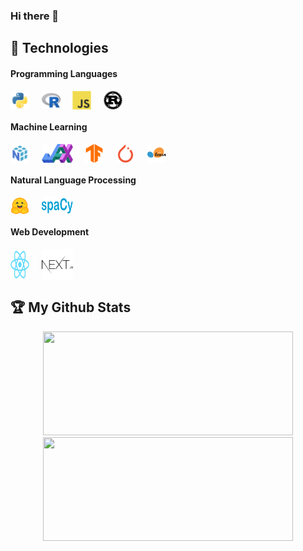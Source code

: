 ### Hi there 👋
## 🔮 Technologies
#### Programming Languages
<div style="display:flex;" align="center">
<img src="https://raw.githubusercontent.com/devicons/devicon/master/icons/python/python-original.svg" width="30"/> 
&nbsp&nbsp&nbsp&nbsp&nbsp
<img src="https://raw.githubusercontent.com/devicons/devicon/master/icons/r/r-original.svg" width="30"/>
&nbsp&nbsp&nbsp&nbsp&nbsp
<img src="https://raw.githubusercontent.com/devicons/devicon/master/icons/javascript/javascript-original.svg" width="30"/>
&nbsp&nbsp&nbsp&nbsp&nbsp
<img src="https://raw.githubusercontent.com/devicons/devicon/master/icons/rust/rust-plain.svg" width="30"/>
</div>

#### Machine Learning
<div style="display:flex;" align="center">
<img src="images/numpylogo.png" width="30"/> 
&nbsp&nbsp&nbsp&nbsp&nbsp
<img src="images\jax_logo_250px.webp" width="50"/>
&nbsp&nbsp&nbsp&nbsp&nbsp
<img src="https://raw.githubusercontent.com/devicons/devicon/master/icons/tensorflow/tensorflow-original.svg" width="30"/>
&nbsp&nbsp&nbsp&nbsp&nbsp
<img src="https://raw.githubusercontent.com/devicons/devicon/master/icons/pytorch/pytorch-original.svg" width="30"/>
&nbsp&nbsp&nbsp&nbsp&nbsp
<img src="images/sklearn-logo.png" width="30"/>
</div>

#### Natural Language Processing
<div style="display:flex;" align="center">
<img src="images/huggingface_logo-noborder.svg" width="30"/> 
&nbsp&nbsp&nbsp&nbsp&nbsp
<img src="images\SpaCy_logo.svg" width="50"/>
</div>

#### Web Development
<div style="display:flex;" align="center">
<img src="https://raw.githubusercontent.com/devicons/devicon/master/icons/react/react-original.svg" width="30"/>
&nbsp&nbsp&nbsp&nbsp&nbsp
<img src="https://raw.githubusercontent.com/devicons/devicon/master/icons/nextjs/nextjs-original-wordmark.svg" width="50"/>
</div>

## 🏆 My Github Stats

<div align="center">
<img src="https://github-readme-stats.vercel.app/api?username=mmhamdy&show_icons=true&theme=radical" width="400" height="166"/>
<img src="https://github-readme-stats.vercel.app/api/top-langs/?username=mmhamdy&layout=compact&theme=radical&hide=html,css,scss,jupyter%20notebook,matlab,tex,smarty&langs_count=4" width="400" height="166"/>
</div>

<!--
**mmhamdy/mmhamdy** is a ✨ _special_ ✨ repository because its `README.md` (this file) appears on your GitHub profile.

Here are some ideas to get you started:

- 🔭 I’m currently working on ...
- 🌱 I’m currently learning ...
- 👯 I’m looking to collaborate on ...
- 🤔 I’m looking for help with ...
- 💬 Ask me about ...
- 📫 How to reach me: ...
- 😄 Pronouns: ...
- ⚡ Fun fact: ...

[![trophy](https://github-profile-trophy.vercel.app/?username=mmhamdy&column=9&theme=onedark)](https://github.com/mmhamdy)
-->

